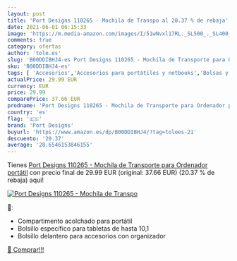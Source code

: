 ```yaml
---
layout: post
title: 'Port Designs 110265 - Mochila de Transpo al 20.37 % de rebaja'
date: 2021-06-01 06:15:33
image: 'https://m.media-amazon.com/images/I/51wNvxl17RL._SL500_._SL400_.jpg'
comments: true
category: ofertas
author: 'tole.es'
slug: 'B00DDIBHJ4-es Port Designs 110265 - Mochila de Transporte para Ordenador...'
sku: 'B00DDIBHJ4-es'
tags: [ 'Accesorios','Accesorios para portátiles y netbooks','Bolsas y fundas para portátiles y netbooks','Informática','Mochilas para portátiles y netbooks','mochila','port designs', ]
actualPrice: 29.99 EUR
currency: EUR
price: 29.99
comparePrice: 37.66 EUR
prodname: 'Port Designs 110265 - Mochila de Transporte para Ordenador portátil'
country: 'es'
flag: '🇪🇸'
brand: 'Port Designs'
buyurl: 'https://www.amazon.es/dp/B00DDIBHJ4/?tag=tolees-21'
descuento: '20.37'
average: '28.6546153846155'
---
```


Tienes [Port Designs 110265 - Mochila de Transporte para Ordenador portátil](https://www.amazon.es/dp/B00DDIBHJ4/?tag=tolees-21) con precio final de  29.99 EUR (original: 37.66 EUR) (20.37 %  de rebaja) aqui!

[![Port Designs 110265 - Mochila de Transpo](https://m.media-amazon.com/images/I/51wNvxl17RL._SL500_._SL400_.jpg)](https://www.amazon.es/dp/B00DDIBHJ4/?tag=tolees-21)

🔎:

- Compartimento acolchado para portátil
- Bolsillo específico para tabletas de hasta 10,1
- Bolsillo delantero para accesorios con organizador

[🛒 Comprar!!!](https://www.amazon.es/dp/B00DDIBHJ4/?tag=tolees-21)
